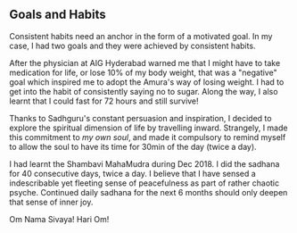 <!-- title: Goals and Habits  -->

## Goals and Habits

Consistent habits need an anchor in the form of a motivated goal. In my case, I had two goals and they were achieved by consistent habits. 

After the physician at AIG Hyderabad warned me that I might have to take medication for life, or lose 10% of my body weight, that was a "negative" goal which inspired me to adopt the Amura's way of losing weight. I had to get into the habit of consistently saying no to sugar. Along the way, I also learnt that I could fast for 72 hours and still survive! 

Thanks to Sadhguru's constant persuasion and inspiration, I decided to explore the spiritual dimension of life by travelling inward. Strangely, I made this commitment to *my own soul*, and made it compulsory to remind myself to allow the soul to have its time for 30min of the day (twice a day). 

I had learnt the Shambavi MahaMudra during Dec 2018. I did the sadhana for 40 consecutive days, twice a day. I believe that I have sensed a indescribable yet fleeting sense of peacefulness as part of rather chaotic psyche. Continued daily sadhana for the next 6 months should only deepen that sense of inner joy. 

Om Nama Sivaya!
Hari Om! 

